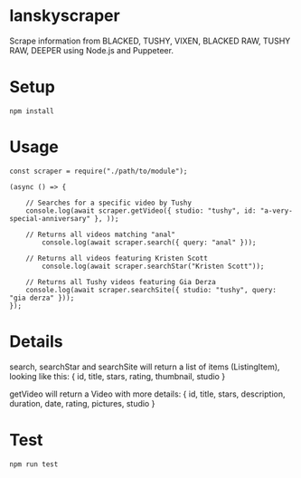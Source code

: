 # lanskyscraper

Scrape information from BLACKED, TUSHY, VIXEN, BLACKED RAW, TUSHY RAW, DEEPER using Node.js and Puppeteer.

# Setup
```
npm install
```

# Usage
```
const scraper = require("./path/to/module");

(async () => {

	// Searches for a specific video by Tushy
	console.log(await scraper.getVideo({ studio: "tushy", id: "a-very-special-anniversary" }, ));
	
	// Returns all videos matching "anal"
    	console.log(await scraper.search({ query: "anal" }));
	
	// Returns all videos featuring Kristen Scott
    	console.log(await scraper.searchStar("Kristen Scott"));
	
	// Returns all Tushy videos featuring Gia Derza
	console.log(await scraper.searchSite({ studio: "tushy", query: "gia derza" }));
});
```

# Details
search, searchStar and searchSite will return a list of items (ListingItem), looking like this:
{
  id,
  title,
  stars,
  rating,
  thumbnail,
  studio
}

getVideo will return a Video with more details:
{
  id,
  title,
  stars,
  description,
  duration,
  date,
  rating,
  pictures,
  studio
}

# Test
```
npm run test
```
